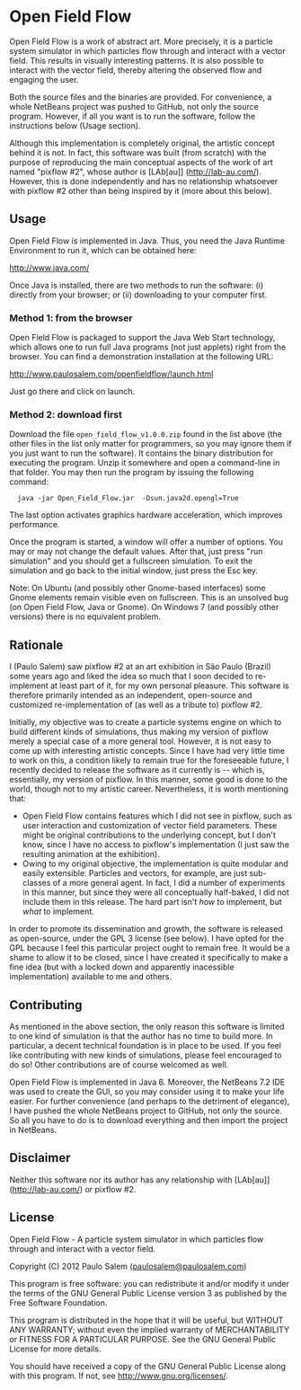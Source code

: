 Open Field Flow
===============

Open Field Flow is a work of abstract art. More precisely, it is a particle system simulator in 
which particles flow through and interact with a vector field. This results in visually interesting patterns.
It is also possible to interact with the vector field, thereby altering the observed flow and engaging the user.

Both the source files and the binaries are provided.  For convenience, a whole NetBeans project
was pushed to GitHub, not only the source program. However, if all you want is to run the software, 
follow the instructions below (Usage section).

Although this implementation is completely  original, the artistic concept behind it is not. In fact, 
this software was built (from scratch) with the purpose of reproducing the main conceptual aspects of the work of art 
named "pixflow #2", whose author is [LAb\[au\]] (http://lab-au.com/). However, this is done independently and has 
no relationship whatsoever with pixflow #2 other than being inspired by it (more about this below).


Usage
-----

Open Field Flow is implemented in Java. Thus, you need the Java Runtime Environment to run it, which can be 
obtained here: 

   http://www.java.com/

Once Java is installed, there are two methods to run the software: (i) directly from your browser; or (ii) downloading to your 
computer first.


### Method 1: from the browser

Open Field Flow is packaged to support the Java Web Start technology, which allows one to run full Java programs
(not just applets) right from the browser. You can find a demonstration installation at the following URL: 

http://www.paulosalem.com/openfieldflow/launch.html

Just go there and click on launch.



### Method 2: download first

Download the file `open_field_flow_v1.0.0.zip` found in the list above (the other files in the list only matter 
for programmers, so you may ignore them if you just want to run the software). 
It contains the binary distribution for executing the program. Unzip it somewhere and open a command-line in 
that folder. You may then run the program by issuing the following command:

  ```shell
    java -jar Open_Field_Flow.jar  -Dsun.java2d.opengl=True
  ```
  
The last option activates graphics hardware acceleration, which improves performance.

Once the program is started, a window will offer a number of options. You may or may not change the default values. 
After that, just press "run simulation" and you should get a fullscreen simulation. To exit the simulation and go 
back to the initial window, just press the Esc key.

Note: On Ubuntu (and possibly other Gnome-based interfaces) some Gnome elements remain visible even on fullscreen.
This is an unsolved bug (on Open Field Flow, Java or Gnome). On Windows 7 (and possibly other versions) 
there is no equivalent problem.


Rationale
----------

I (Paulo Salem) saw pixflow #2 at an art exhibition in São Paulo (Brazil) some years ago and liked the idea so much that I 
soon decided to re-implement at least part of it, for my own personal pleasure. This software is therefore 
primarily intended as an independent, open-source and customized re-implementation of (as well as a tribute to) 
pixflow #2.

Initially, my objective was to create a particle systems engine on which to build different kinds 
of simulations, thus making my version of pixflow merely a special case of a more general tool. However, it is not easy
to come up with interesting artistic concepts. Since I have had very little time to work on this, a condition likely
to remain true for the foreseeable future, I recently decided to release the software as it currently is -- which is, essentially,
my version of pixflow. In this manner, some good is done to the world, though not to my artistic career. 
Nevertheless, it is worth mentioning that:

  * Open Field Flow contains features which I did not see in pixflow, such as user interaction and customization of vector field 
    parameters. These might be original contributions to the underlying concept, but I don't know, since I have no access
    to pixflow's implementation (I just saw the resulting animation at the exhibition).
  * Owing to my original objective, the implementation is quite modular and easily extensible. Particles and vectors,
    for example, are just sub-classes of a more general agent. In fact, I did a number of experiments in this manner,
    but since they were all conceptually half-baked, I did not include them in this release. The hard part
    isn't _how_ to implement, but _what_ to implement.

In order to promote its dissemination and growth, the software is released as open-source, under the GPL 3 license 
(see below). I have opted for the GPL because I feel this particular project ought to remain free. It would be a shame 
to allow it to be closed, since I have created it specifically to make a fine idea (but with a locked down and 
apparently inacessible implementation) available to me and others.


Contributing
------------
  
As mentioned in the above section, the only reason this software is limited to one kind of simulation is
that the author has no time to build more. In particular, a decent technical foundation is in place
to be used. If you feel like contributing with new kinds of simulations, please feel encouraged to do
so! Other contributions are of course welcomed as well. 

Open Field Flow is implemented in Java 6. Moreover, the NetBeans 7.2 IDE was used to create the GUI, 
so you may consider using it to make your life easier. For further convenience (and perhaps to the detriment of elegance), 
I have pushed the whole NetBeans project to GitHub, not only the source. So all you have to do is to 
download everything and then import the project in NetBeans.


Disclaimer
---------

Neither this software nor its author has any relationship with [LAb\[au\]] (http://lab-au.com/)
or pixflow #2.


License
-------

Open Field Flow - A particle system simulator in which particles 
flow through  and interact with a vector field.
 
Copyright (C) 2012  Paulo Salem (paulosalem@paulosalem.com)

 
This program is free software: you can redistribute it and/or modify
it under the terms of the GNU General Public License version 3 
as published by the Free Software Foundation.

This program is distributed in the hope that it will be useful,
but WITHOUT ANY WARRANTY; without even the implied warranty of
MERCHANTABILITY or FITNESS FOR A PARTICULAR PURPOSE.  See the
GNU General Public License for more details.

You should have received a copy of the GNU General Public License
along with this program.  If not, see <http://www.gnu.org/licenses/>.


